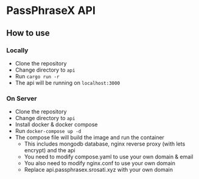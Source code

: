 # PassPhraseX API

## How to use
### Locally
- Clone the repository
- Change directory to `api`
- Run `cargo run -r`
- The api will be running on `localhost:3000`

### On Server
- Clone the repository
- Change directory to `api`
- Install docker & docker compose
- Run `docker-compose up -d`
- The compose file will build the image and run the container
    - This includes mongodb database, nginx reverse proxy (with lets encrypt) and the api
    - You need to modify compose.yaml to use your own domain & email
    - You also need to modify nginx.conf to use your own domain
    - Replace api.passphrasex.srosati.xyz with your own domain
